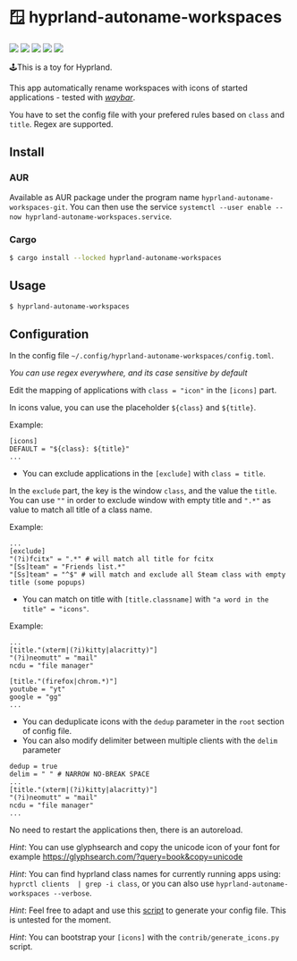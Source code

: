# 🪟 hyprland-autoname-workspaces

![](https://img.shields.io/crates/d/hyprland-autoname-workspaces)
![](https://img.shields.io/github/issues-raw/cyrinux/hyprland-autoname-workspaces)
![](https://img.shields.io/github/stars/cyrinux/hyprland-autoname-workspaces)
![](https://img.shields.io/aur/version/hyprland-autoname-workspaces-git)
![](https://img.shields.io/crates/v/hyprland-autoname-workspaces)

🕹️This is a toy for Hyprland.

This app automatically rename workspaces with icons of started applications - tested with _[waybar](https://aur.archlinux.org/packages/waybar-hyprland-git)_.

You have to set the config file with your prefered rules based on `class` and `title`. Regex are supported.

## Install

### AUR

Available as AUR package under the program name `hyprland-autoname-workspaces-git`.
You can then use the service `systemctl --user enable --now hyprland-autoname-workspaces.service`.

### Cargo

```bash
$ cargo install --locked hyprland-autoname-workspaces
```

## Usage

```bash
$ hyprland-autoname-workspaces
```

## Configuration

In the config file `~/.config/hyprland-autoname-workspaces/config.toml`.

_You can use regex everywhere, and its case sensitive by default_

Edit the mapping of applications with `class = "icon"` in the `[icons]` part.

In icons value, you can use the placeholder `${class}` and `${title}`.

Example:

```
[icons]
DEFAULT = "${class}: ${title}"
...
```

- You can exclude applications in the `[exclude]` with `class = title`.

In the `exclude` part, the key is the window `class`, and the value the `title`.
You can use `""` in order to exclude window with empty title and `".*"` as value to match all title of a class name.

Example:

```
...
[exclude]
"(?i)fcitx" = ".*" # will match all title for fcitx
"[Ss]team" = "Friends list.*"
"[Ss]team" = "^$" # will match and exclude all Steam class with empty title (some popups)
```

- You can match on title with `[title.classname]` with `"a word in the title" = "icons"`.

Example:

```
...
[title."(xterm|(?i)kitty|alacritty)"]
"(?i)neomutt" = "mail"
ncdu = "file manager"

[title."(firefox|chrom.*)"]
youtube = "yt"
google = "gg"
...

```

- You can deduplicate icons with the `dedup` parameter in the `root` section of config file.
- You can also modify delimiter between multiple clients with the `delim` parameter

```
dedup = true
delim = " " # NARROW NO-BREAK SPACE
...
[title."(xterm|(?i)kitty|alacritty)"]
"(?i)neomutt" = "mail"
ncdu = "file manager"
...
```

No need to restart the applications then, there is an autoreload.

_Hint_: You can use glyphsearch and copy the unicode icon of your font for example https://glyphsearch.com/?query=book&copy=unicode

_Hint_: You can find hyprland class names for currently running apps using: `hyprctl clients  | grep -i class`, or you can also use `hyprland-autoname-workspaces --verbose`.

_Hint_: Feel free to adapt and use this [script](https://github.com/Psykopear/i3autoname/blob/master/scripts/generate_icons.py) to generate your config file. This is untested for the moment.

_Hint_: You can bootstrap your `[icons]` with the `contrib/generate_icons.py` script.
